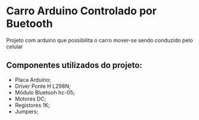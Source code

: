 # Carro Arduino Controlado por Buetooth
Projeto com arduino que possibilita o carro mover-se sendo conduzido pelo celular<br>
<h2>Componentes utilizados do projeto:</h2>
<ul>
  <li>Placa Arduino;</li>
  <li>Driver Ponte H L298N;</li>
  <li>Módulo Bluetooh hc-05;</li>
  <li>Motores DC;</li>
  <li>Registores 1K;</li>
  <li>Jumpers;</li>
</ul>
